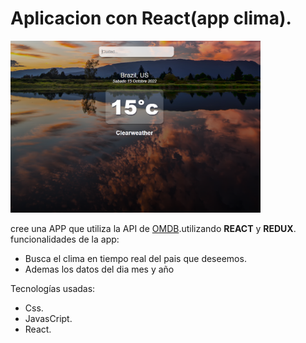 # Aplicacion con React(app clima).

<img src="img-readme.png" alt="img" width="400"/>

cree una APP que utiliza la API de [OMDB](http://www.omdbapi.com/).utilizando __REACT__ y __REDUX__.
funcionalidades de la app:
* Busca el clima en tiempo real del pais que deseemos.
* Ademas los datos del dia mes y año


Tecnologías usadas: 
- Css.
- JavasCript.
- React.